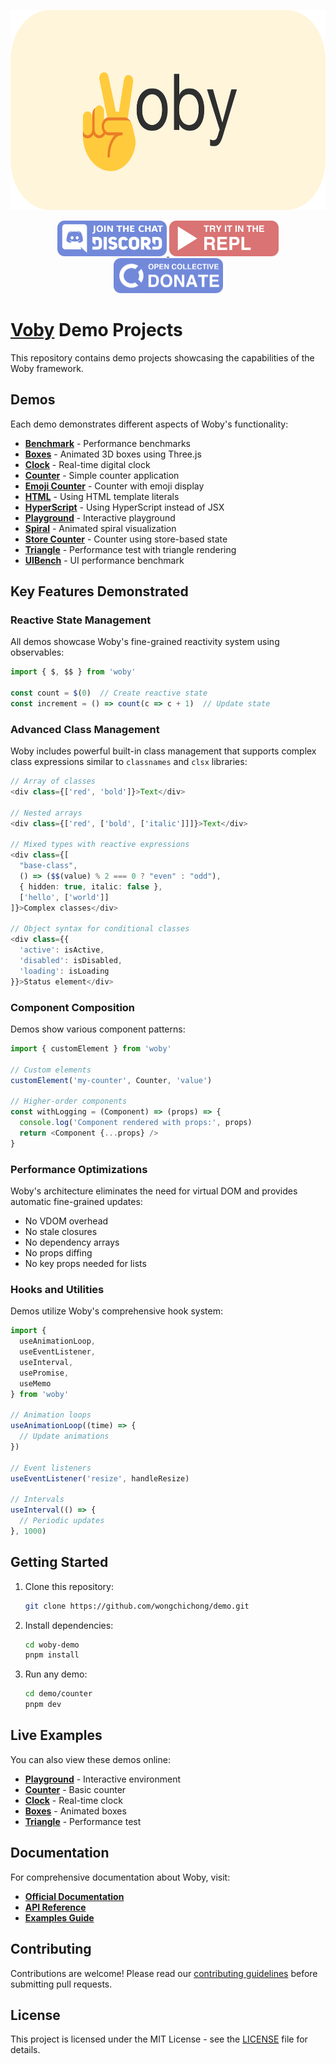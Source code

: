 <p align="center">
  <a href="https://woby.dev">
    <img src="./resources/banner/svg/banner-light-rounded.svg" alt="Voby's Banne" width="640px" height="320px">
  </a>
</p>

<p align="center">
  <a href="https://discord.gg/E6pK7VpnjC">
    <img src="./resources/discord/button.png" alt="Join The Discord Chat" width="175px" height="56.5px">
  </a>
  <a href="https://codesandbox.io/s/playground-7w2pxg">
    <img src="./resources/playground/button.png" alt="Open The Playground" width="175px" height="56.5px">
  </a>
  <a href="https://opencollective.com/woby">
    <img src="./resources/collective/button.png" alt="Donate With Open Collective" width="175px" height="56.5px">
  </a>
</p>

# [Voby](https://woby.dev) Demo Projects

This repository contains demo projects showcasing the capabilities of the Woby framework.

## Demos

Each demo demonstrates different aspects of Woby's functionality:

- **[Benchmark](./demo/benchmark)** - Performance benchmarks
- **[Boxes](./demo/boxes)** - Animated 3D boxes using Three.js
- **[Clock](./demo/clock)** - Real-time digital clock
- **[Counter](./demo/counter)** - Simple counter application
- **[Emoji Counter](./demo/emoji_counter)** - Counter with emoji display
- **[HTML](./demo/html)** - Using HTML template literals
- **[HyperScript](./demo/hyperscript)** - Using HyperScript instead of JSX
- **[Playground](./demo/playground)** - Interactive playground
- **[Spiral](./demo/spiral)** - Animated spiral visualization
- **[Store Counter](./demo/store_counter)** - Counter using store-based state
- **[Triangle](./demo/triangle)** - Performance test with triangle rendering
- **[UIBench](./demo/uibench)** - UI performance benchmark

## Key Features Demonstrated

### Reactive State Management

All demos showcase Woby's fine-grained reactivity system using observables:

```typescript
import { $, $$ } from 'woby'

const count = $(0)  // Create reactive state
const increment = () => count(c => c + 1)  // Update state
```

### Advanced Class Management

Woby includes powerful built-in class management that supports complex class expressions similar to `classnames` and `clsx` libraries:

```typescript
// Array of classes
<div class={['red', 'bold']}>Text</div>

// Nested arrays
<div class={['red', ['bold', ['italic']]]}>Text</div>

// Mixed types with reactive expressions
<div class={[
  "base-class",
  () => ($$(value) % 2 === 0 ? "even" : "odd"),
  { hidden: true, italic: false },
  ['hello', ['world']]
]}>Complex classes</div>

// Object syntax for conditional classes
<div class={{
  'active': isActive,
  'disabled': isDisabled,
  'loading': isLoading
}}>Status element</div>
```

### Component Composition

Demos show various component patterns:

```typescript
import { customElement } from 'woby'

// Custom elements
customElement('my-counter', Counter, 'value')

// Higher-order components
const withLogging = (Component) => (props) => {
  console.log('Component rendered with props:', props)
  return <Component {...props} />
}
```

### Performance Optimizations

Woby's architecture eliminates the need for virtual DOM and provides automatic fine-grained updates:

- No VDOM overhead
- No stale closures
- No dependency arrays
- No props diffing
- No key props needed for lists

### Hooks and Utilities

Demos utilize Woby's comprehensive hook system:

```typescript
import { 
  useAnimationLoop, 
  useEventListener, 
  useInterval, 
  usePromise,
  useMemo
} from 'woby'

// Animation loops
useAnimationLoop((time) => {
  // Update animations
})

// Event listeners
useEventListener('resize', handleResize)

// Intervals
useInterval(() => {
  // Periodic updates
}, 1000)
```

## Getting Started

1. Clone this repository:
   ```bash
   git clone https://github.com/wongchichong/demo.git
   ```

2. Install dependencies:
   ```bash
   cd woby-demo
   pnpm install
   ```

3. Run any demo:
   ```bash
   cd demo/counter
   pnpm dev
   ```

## Live Examples

You can also view these demos online:

- **[Playground](https://codesandbox.io/s/playground-7w2pxg)** - Interactive environment
- **[Counter](https://codesandbox.io/s/demo-counter-23fv5)** - Basic counter
- **[Clock](https://codesandbox.io/s/demo-clock-w1e7yb)** - Real-time clock
- **[Boxes](https://codesandbox.io/s/demo-boxes-wx6rqb)** - Animated boxes
- **[Triangle](https://codesandbox.io/s/demo-triangle-l837v0)** - Performance test

## Documentation

For comprehensive documentation about Woby, visit:

- **[Official Documentation](https://github.com/wongchichong/woby/blob/main/docs/README.md)**
- **[API Reference](https://github.com/wongchichong/woby/blob/main/docs/Core-Methods.md)**
- **[Examples Guide](https://github.com/wongchichong/woby/blob/main/docs/Examples.md)**

## Contributing

Contributions are welcome! Please read our [contributing guidelines](https://github.com/wongchichong/woby/blob/main/docs/Contributing.md) before submitting pull requests.

## License

This project is licensed under the MIT License - see the [LICENSE](../LICENSE) file for details.